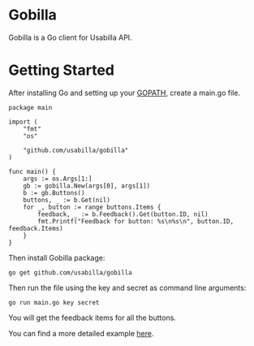 # Gobilla

Gobilla is a Go client for Usabilla API.

# Getting Started

After installing Go and setting up your [GOPATH](http://golang.org/doc/code.html#GOPATH), create a main.go file.

    package main

    import (
        "fmt"
        "os"

        "github.com/usabilla/gobilla"
    )

    func main() {
        args := os.Args[1:]
        gb := gobilla.New(args[0], args[1])
        b := gb.Buttons()
        buttons, _ := b.Get(nil)
        for _, button := range buttons.Items {
            feedback, _ := b.Feedback().Get(button.ID, nil)
            fmt.Printf("Feedback for button: %s\n%s\n", button.ID, feedback.Items)
        }
    }

Then install Gobilla package:

    go get github.com/usabilla/gobilla

Then run the file using the key and secret as command line arguments:

    go run main.go key secret

You will get the feedback items for all the buttons.

You can find a more detailed example [here](gobilla/gobilla.go).
